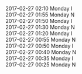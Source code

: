 2017-02-27 02:10 Monday  I  
2017-02-27 01:55 Monday  N  
2017-02-27 01:50 Monday  I  
2017-02-27 01:30 Monday  N  
2017-02-27 01:20 Monday  I  
2017-02-27 00:55 Monday  N  
2017-02-27 00:50 Monday  I  
2017-02-27 00:40 Monday  N  
2017-02-27 00:35 Monday  I  
2017-02-27 00:25 Monday  N  
